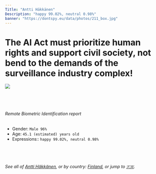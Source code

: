 ```yaml
---
Title: "Antti Häkkänen"
Description: "happy 99.02%, neutral 0.98%"
banner: "https://dontspy.eu/data/photos/211_box.jpg"
---
```


# The AI Act must prioritize human rights and support civil society, not bend to the demands of the surveillance industry complex!

<link rel="stylesheet" type="text/css" href="/css/blog.css" />

<div class="is-fake" hidden>

_This image is **clearly fake**_, yet we [continue to collect them because the AI Act negotiations](/blog/why-deepfake/) are heading in a direction that will only make people's lives more complicated. For a more in-depth explanation, read: [Double threat: why losing the battle against Face Biometrics would fuel the proliferation of deepfakes](/blog/the-dual-threat-how-losing-the-biometric-battle-fuels-deepfake-proliferation/).


</div>

<!-- <img src="https://dontspy.eu/data/photos/54_box.jpg" /> -->
<img src="https://dontspy.eu/data/photos/211_box.jpg" />

## <br>

###### Remote Biometric Identification report

* <span class="label">Gender:</span> `Male 96%`
* <span class="label">Age:</span> `45.1 (estimated) years old`
* <span class="label">Expressions::</span> `happy 99.02%, neutral 0.98%`

## <br>

###### See all of [Antti Häkkänen](/policymaker#Antti%20H%C3%A4kk%C3%A4nen), or by country: [Finland](/country#Finland), or jump to [🇫🇷](/x/114).

## <br>
